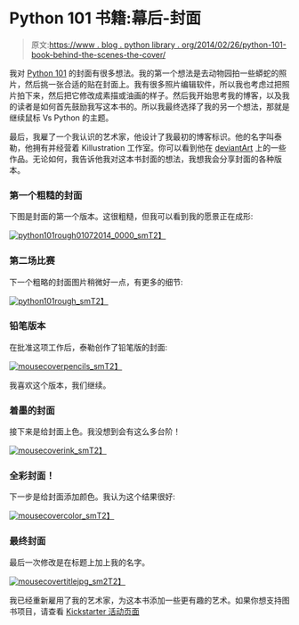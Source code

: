 # Python 101 书籍:幕后-封面

> 原文:[https://www . blog . python library . org/2014/02/26/python-101-book-behind-the-scenes-the-cover/](https://www.blog.pythonlibrary.org/2014/02/26/python-101-book-behind-the-scenes-the-cover/)

我对 [Python 101](http://kck.st/1kX98BB) 的封面有很多想法。我的第一个想法是去动物园拍一些蟒蛇的照片，然后挑一张合适的贴在封面上。我有很多照片编辑软件，所以我也考虑过把照片拍下来，然后把它修改成素描或油画的样子。然后我开始思考我的博客，以及我的读者是如何首先鼓励我写这本书的。所以我最终选择了我的另一个想法，那就是继续鼠标 Vs Python 的主题。

最后，我雇了一个我认识的艺术家，他设计了我最初的博客标识。他的名字叫泰勒，他拥有并经营着 Killustration 工作室。你可以看到他在 [deviantArt](http://killustrationstudios.deviantart.com/gallery/) 上的一些作品。无论如何，我告诉他我对这本书封面的想法，我想我会分享封面的各种版本。

### 第一个粗糙的封面

下图是封面的第一个版本。这很粗糙，但我可以看到我的愿景正在成形:

[![python101rough01072014_0000_sm](../Images/5d98a6f3d2e7c8286518d4cba4267fec.png)T2】](https://www.blog.pythonlibrary.org/wp-content/uploads/2014/02/python101rough01072014_0000_sm.jpg)

### 第二场比赛

下一个粗略的封面图片稍微好一点，有更多的细节:

[![python101rough_sm](../Images/df506ebc8c54aec1271f3d45cbae2560.png)T2】](https://www.blog.pythonlibrary.org/wp-content/uploads/2014/02/python101rough_sm.jpg)

### 铅笔版本

在批准这项工作后，泰勒创作了铅笔版的封面:

[![mousecoverpencils_sm](../Images/56fd219f2e5f2b38d6b349183903c553.png)T2】](https://www.blog.pythonlibrary.org/wp-content/uploads/2014/02/mousecoverpencils_sm.jpg)

我喜欢这个版本，我们继续。

### 着墨的封面

接下来是给封面上色。我没想到会有这么多台阶！

[![mousecoverink_sm](../Images/c4f5f791cc730d9303d4d86dc300cc50.png)T2】](https://www.blog.pythonlibrary.org/wp-content/uploads/2014/02/mousecoverink_sm.jpg)

### 全彩封面！

下一步是给封面添加颜色。我认为这个结果很好:

[![mousecovercolor_sm](../Images/ce8505665a64eb8aba33c73b3f5fdce5.png)T2】](https://www.blog.pythonlibrary.org/wp-content/uploads/2014/02/mousecovercolor_sm.jpg)

### 最终封面

最后一次修改是在标题上加上我的名字。

[![mousecovertitlejpg_sm2](../Images/70275b6a9f0784222c1b7d49de7f942c.png)T2】](https://www.blog.pythonlibrary.org/wp-content/uploads/2014/02/mousecovertitlejpg_sm21.jpg)

我已经重新雇用了我的艺术家，为这本书添加一些更有趣的艺术。如果你想支持图书项目，请查看 [Kickstarter 活动页面](http://kck.st/1kX98BB)